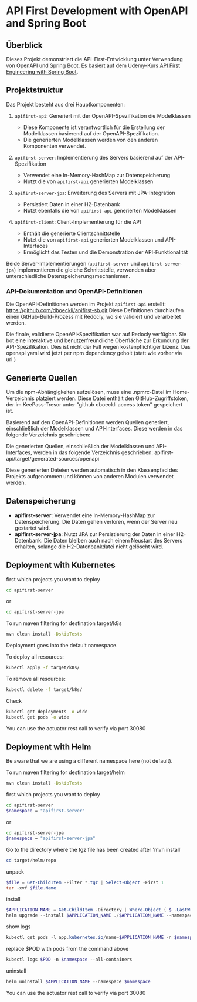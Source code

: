 # API First Development with OpenAPI and Spring Boot

## Überblick

Dieses Projekt demonstriert die API-First-Entwicklung unter Verwendung von OpenAPI und Spring Boot. Es basiert auf dem Udemy-Kurs [API First Engineering with Spring Boot](https://www.udemy.com/course/api-first-engineering-with-spring-boot).

## Projektstruktur

Das Projekt besteht aus drei Hauptkomponenten:

1. `apifirst-api`: Generiert mit der OpenAPI-Spezifikation die Modelklassen
    - Diese Komponente ist verantwortlich für die Erstellung der Modelklassen basierend auf der OpenAPI-Spezifikation.
    - Die generierten Modelklassen werden von den anderen Komponenten verwendet.

2. `apifirst-server`: Implementierung des Servers basierend auf der API-Spezifikation
    - Verwendet eine In-Memory-HashMap zur Datenspeicherung
    - Nutzt die von `apifirst-api` generierten Modelklassen

3. `apifirst-server-jpa`: Erweiterung des Servers mit JPA-Integration
    - Persistiert Daten in einer H2-Datenbank
    - Nutzt ebenfalls die von `apifirst-api` generierten Modelklassen

4. `apifirst-client`: Client-Implementierung für die API
    - Enthält die generierte Clientschnittstelle
    - Nutzt die von `apifirst-api` generierten Modelklassen und API-Interfaces
    - Ermöglicht das Testen und die Demonstration der API-Funktionalität

Beide Server-Implementierungen (`apifirst-server` und `apifirst-server-jpa`) implementieren die gleiche Schnittstelle, verwenden aber unterschiedliche Datenspeicherungsmechanismen.

### API-Dokumentation und OpenAPI-Definitionen

Die OpenAPI-Definitionen werden im Projekt `apifirst-api` erstellt: https://github.com/dboeckli/apifirst-sb.git
Diese Definitionen durchlaufen einen GitHub-Build-Prozess mit Redocly, wo sie validiert und verarbeitet werden.

Die finale, validierte OpenAPI-Spezifikation war auf Redocly verfügbar. Sie bot eine interaktive und benutzerfreundliche Oberfläche zur Erkundung der API-Spezifikation.
Dies ist nicht der Fall wegen kostenpflichtiger Lizenz. Das openapi yaml wird jetzt per npm dependency geholt (statt wie vorher via url.)

## Generierte Quellen

Um die npm-Abhängigkeiten aufzulösen, muss eine .npmrc-Datei im Home-Verzeichnis platziert werden. Diese Datei enthält den GitHub-Zugriffstoken, der im KeePass-Tresor unter "github dboeckli access token" gespeichert ist.

Basierend auf den OpenAPI-Definitionen werden Quellen generiert, einschließlich der Modelklassen und API-Interfaces. Diese werden in das folgende Verzeichnis geschrieben:

Die generierten Quellen, einschließlich der Modelklassen und API-Interfaces, werden in das folgende Verzeichnis geschrieben:
apifirst-api/target/generated-sources/openapi

Diese generierten Dateien werden automatisch in den Klassenpfad des Projekts aufgenommen und können von anderen Modulen verwendet werden.

## Datenspeicherung

- **apifirst-server**: Verwendet eine In-Memory-HashMap zur Datenspeicherung. Die Daten gehen verloren, wenn der Server neu gestartet wird.
- **apifirst-server-jpa**: Nutzt JPA zur Persistierung der Daten in einer H2-Datenbank. Die Daten bleiben auch nach einem Neustart des Servers erhalten, solange die H2-Datenbankdatei nicht gelöscht wird.

## Deployment with Kubernetes

first which projects you want to deploy
```bash
cd apifirst-server
```
or
```bash
cd apifirst-server-jpa
```

To run maven filtering for destination target/k8s
```bash
mvn clean install -DskipTests 
```

Deployment goes into the default namespace.

To deploy all resources:
```bash
kubectl apply -f target/k8s/
```

To remove all resources:
```bash
kubectl delete -f target/k8s/
```

Check
```bash
kubectl get deployments -o wide
kubectl get pods -o wide
```

You can use the actuator rest call to verify via port 30080

## Deployment with Helm

Be aware that we are using a different namespace here (not default).

To run maven filtering for destination target/helm
```bash
mvn clean install -DskipTests 
```

first which projects you want to deploy
```bash
cd apifirst-server
$namespace = "apifirst-server"
```
or
```bash
cd apifirst-server-jpa
$namespace = "apifirst-server-jpa"
```

Go to the directory where the tgz file has been created after 'mvn install'
```powershell
cd target/helm/repo
```

unpack
```powershell
$file = Get-ChildItem -Filter *.tgz | Select-Object -First 1
tar -xvf $file.Name
```

install
```powershell
$APPLICATION_NAME = Get-ChildItem -Directory | Where-Object { $_.LastWriteTime -ge $file.LastWriteTime } | Select-Object -ExpandProperty Name
helm upgrade --install $APPLICATION_NAME ./$APPLICATION_NAME --namespace $namespace --create-namespace --wait --timeout 5m --debug
```

show logs
```powershell
kubectl get pods -l app.kubernetes.io/name=$APPLICATION_NAME -n $namespace
```
replace $POD with pods from the command above
```powershell
kubectl logs $POD -n $namespace --all-containers
```

uninstall
```powershell
helm uninstall $APPLICATION_NAME --namespace $namespace
```

You can use the actuator rest call to verify via port 30080
